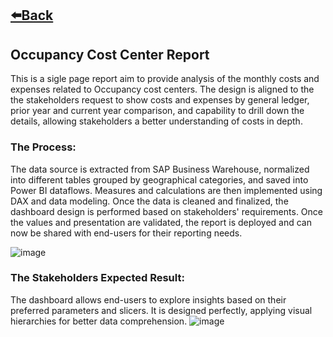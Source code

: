 ## [⬅️Back](./)

## Occupancy Cost Center Report
This is a sigle page report aim to provide analysis of the monthly costs and expenses related to Occupancy cost centers. The design is aligned to the the stakeholders request to show costs and expenses by general ledger, prior year and current year comparison, and capability to drill down the details, allowing stakeholders a better understanding of costs in depth. 

### The Process: 
The data source is extracted from SAP Business Warehouse, normalized into different tables grouped by geographical categories, and saved into Power BI dataflows. Measures and calculations are then implemented using DAX and data modeling. Once the data is cleaned and finalized, the dashboard design is performed based on stakeholders' requirements. Once the values and presentation are validated, the report is deployed and can now be shared with end-users for their reporting needs.

![image](https://github.com/greatcyan/cyrus-baruc-data-analytics-portfolio/assets/95137493/182f57a4-6fe6-4aab-a8ef-b3cd32206dfc)

### The Stakeholders Expected Result:
The dashboard allows end-users to explore insights based on their preferred parameters and slicers. It is designed perfectly, applying visual hierarchies for better data comprehension.
![image](https://github.com/greatcyan/cyrus-baruc-data-analytics-portfolio/assets/95137493/8cd98ece-bc3a-4629-995c-999198e475d6)

